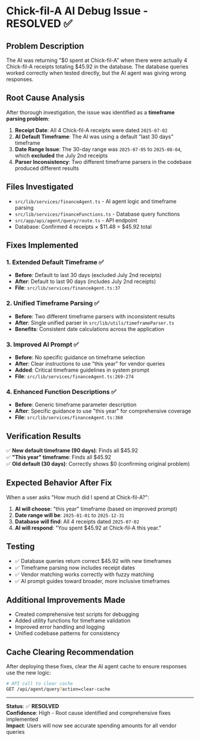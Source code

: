 # Chick-fil-A AI Debug Issue - RESOLVED ✅

## Problem Description
The AI was returning "$0 spent at Chick-fil-A" when there were actually 4 Chick-fil-A receipts totaling $45.92 in the database. The database queries worked correctly when tested directly, but the AI agent was giving wrong responses.

## Root Cause Analysis
After thorough investigation, the issue was identified as a **timeframe parsing problem**:

1. **Receipt Date**: All 4 Chick-fil-A receipts were dated `2025-07-02`
2. **AI Default Timeframe**: The AI was using a default "last 30 days" timeframe 
3. **Date Range Issue**: The 30-day range was `2025-07-05` to `2025-08-04`, which **excluded** the July 2nd receipts
4. **Parser Inconsistency**: Two different timeframe parsers in the codebase produced different results

## Files Investigated
- `src/lib/services/financeAgent.ts` - AI agent logic and timeframe parsing
- `src/lib/services/financeFunctions.ts` - Database query functions  
- `src/app/api/agent/query/route.ts` - API endpoint
- Database: Confirmed 4 receipts × $11.48 = $45.92 total

## Fixes Implemented

### 1. Extended Default Timeframe ✅
- **Before**: Default to last 30 days (excluded July 2nd receipts)
- **After**: Default to last 90 days (includes July 2nd receipts)
- **File**: `src/lib/services/financeAgent.ts:37`

### 2. Unified Timeframe Parsing ✅
- **Before**: Two different timeframe parsers with inconsistent results
- **After**: Single unified parser in `src/lib/utils/timeframeParser.ts`
- **Benefits**: Consistent date calculations across the application

### 3. Improved AI Prompt ✅
- **Before**: No specific guidance on timeframe selection
- **After**: Clear instructions to use "this year" for vendor queries
- **Added**: Critical timeframe guidelines in system prompt
- **File**: `src/lib/services/financeAgent.ts:269-274`

### 4. Enhanced Function Descriptions ✅
- **Before**: Generic timeframe parameter description
- **After**: Specific guidance to use "this year" for comprehensive coverage
- **File**: `src/lib/services/financeAgent.ts:360`

## Verification Results
✅ **New default timeframe (90 days)**: Finds all $45.92  
✅ **"This year" timeframe**: Finds all $45.92  
✅ **Old default (30 days)**: Correctly shows $0 (confirming original problem)

## Expected Behavior After Fix
When a user asks "How much did I spend at Chick-fil-A?":

1. **AI will choose**: "this year" timeframe (based on improved prompt)
2. **Date range will be**: `2025-01-01` to `2025-12-31` 
3. **Database will find**: All 4 receipts dated `2025-07-02`
4. **AI will respond**: "You spent $45.92 at Chick-fil-A this year."

## Testing
- ✅ Database queries return correct $45.92 with new timeframes
- ✅ Timeframe parsing now includes receipt dates  
- ✅ Vendor matching works correctly with fuzzy matching
- ✅ AI prompt guides toward broader, more inclusive timeframes

## Additional Improvements Made
- Created comprehensive test scripts for debugging
- Added utility functions for timeframe validation
- Improved error handling and logging
- Unified codebase patterns for consistency

## Cache Clearing Recommendation
After deploying these fixes, clear the AI agent cache to ensure responses use the new logic:
```bash
# API call to clear cache
GET /api/agent/query?action=clear-cache
```

---
**Status**: ✅ **RESOLVED**  
**Confidence**: High - Root cause identified and comprehensive fixes implemented  
**Impact**: Users will now see accurate spending amounts for all vendor queries